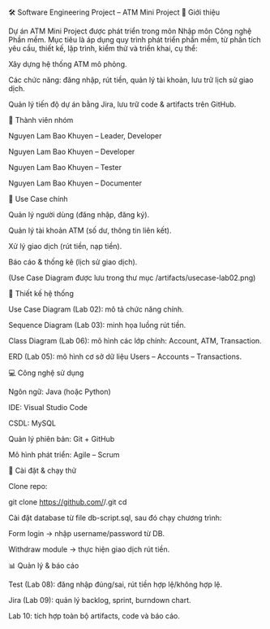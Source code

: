 🛠️ Software Engineering Project – ATM Mini Project
📌 Giới thiệu

Dự án ATM Mini Project được phát triển trong môn Nhập môn Công nghệ Phần mềm.
Mục tiêu là áp dụng quy trình phát triển phần mềm, từ phân tích yêu cầu, thiết kế, lập trình, kiểm thử và triển khai, cụ thể:

Xây dựng hệ thống ATM mô phỏng.

Các chức năng: đăng nhập, rút tiền, quản lý tài khoản, lưu trữ lịch sử giao dịch.

Quản lý tiến độ dự án bằng Jira, lưu trữ code & artifacts trên GitHub.

👥 Thành viên nhóm

Nguyen Lam Bao Khuyen – Leader, Developer

Nguyen Lam Bao Khuyen – Developer

Nguyen Lam Bao Khuyen – Tester

Nguyen Lam Bao Khuyen – Documenter

🎯 Use Case chính

Quản lý người dùng (đăng nhập, đăng ký).

Quản lý tài khoản ATM (số dư, thông tin liên kết).

Xử lý giao dịch (rút tiền, nạp tiền).

Báo cáo & thống kê (lịch sử giao dịch).

(Use Case Diagram được lưu trong thư mục /artifacts/usecase-lab02.png)

📐 Thiết kế hệ thống

Use Case Diagram (Lab 02): mô tả chức năng chính.

Sequence Diagram (Lab 03): minh họa luồng rút tiền.

Class Diagram (Lab 06): mô hình các lớp chính: Account, ATM, Transaction.

ERD (Lab 05): mô hình cơ sở dữ liệu Users – Accounts – Transactions.

💻 Công nghệ sử dụng

Ngôn ngữ: Java (hoặc Python)

IDE: Visual Studio Code

CSDL: MySQL

Quản lý phiên bản: Git + GitHub

Mô hình phát triển: Agile – Scrum

🚀 Cài đặt & chạy thử

Clone repo:

git clone https://github.com/<username>/<repo-name>.git
cd <repo-name>


Cài đặt database từ file db-script.sql, sau đó chạy chương trình:

Form login → nhập username/password từ DB.

Withdraw module → thực hiện giao dịch rút tiền.

📊 Quản lý & báo cáo

Test (Lab 08): đăng nhập đúng/sai, rút tiền hợp lệ/không hợp lệ.

Jira (Lab 09): quản lý backlog, sprint, burndown chart.

Lab 10: tích hợp toàn bộ artifacts, code và báo cáo.
